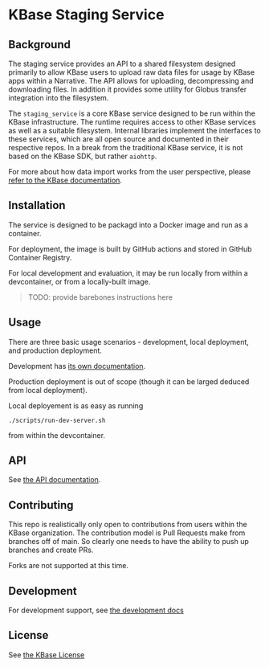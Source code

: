 # KBase Staging Service

## Background

The staging service provides an API to a shared filesystem designed primarily to
allow KBase users to upload raw data files for usage by KBase apps within a Narrative.
The API allows for uploading, decompressing and downloading files. In addition it
provides some utility for Globus transfer integration into the filesystem.

The `staging_service` is a core KBase service designed to be run within the KBase
infrastructure. The runtime requires access to other KBase services as well as a
suitable filesystem. Internal libraries implement the interfaces to these services,
which are all open source and documented in their respective repos.  In a break from the
traditional KBase service, it is not based on the KBase SDK, but rather `aiohttp`.

For more about how data import works from the user perspective, please [refer to the KBase
documentation](https://docs.kbase.us/getting-started/narrative/add-data).

## Installation

The service is designed to be packagd into a Docker image and run as a container.

For deployment, the image is built by GitHub actions and stored in GitHub Container
Registry.

For local development and evaluation, it may be run locally from within a devcontainer,
or from a locally-built image.

> TODO: provide barebones instructions here

## Usage

There are three basic usage scenarios - development, local deployment, and production
deployment.

Development has [its own documentation](./docs/development/inde.md).

Production deployment is out of scope (though it can be larged deduced from local
deployment).

Local deployement is as easy as running

```shell
./scripts/run-dev-server.sh
```

from within the devcontainer.

## API

See [the API documentation](./docs/api.md).

## Contributing

This repo is realistically only open to contributions from users within the KBase
organization. The contribution model is Pull Requests make from branches off of main. So
clearly one needs to have the ability to push up branches and create PRs.

Forks are not supported at this time.

## Development

For development support, see [the development docs](./docs/development.md)

## License

See [the KBase License](./LICENSE.md)

